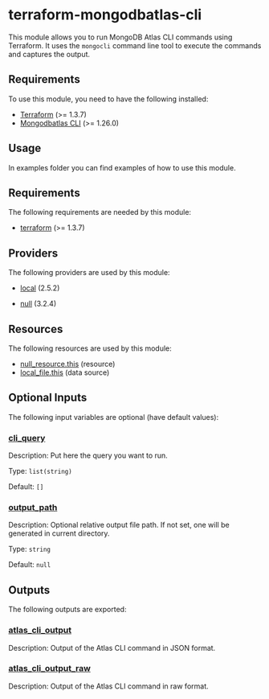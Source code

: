 # terraform-mongodbatlas-cli

This module allows you to run MongoDB Atlas CLI commands using Terraform. It uses the `mongocli` command line tool to execute the commands and captures the output.

## Requirements

To use this module, you need to have the following installed:
- [Terraform](https://www.terraform.io/downloads.html) (>= 1.3.7)
- [Mongodbatlas CLI](https://www.mongodb.com/docs/atlas/cli/stable/install/) (>= 1.26.0)

## Usage

In examples folder you can find examples of how to use this module.

<!-- BEGINNING OF PRE-COMMIT-TERRAFORM DOCS HOOK -->
<!-- BEGIN_TF_DOCS -->
## Requirements

The following requirements are needed by this module:

- <a name="requirement_terraform"></a> [terraform](#requirement\_terraform) (>= 1.3.7)

## Providers

The following providers are used by this module:

- <a name="provider_local"></a> [local](#provider\_local) (2.5.2)

- <a name="provider_null"></a> [null](#provider\_null) (3.2.4)

## Resources

The following resources are used by this module:

- [null_resource.this](https://registry.terraform.io/providers/hashicorp/null/latest/docs/resources/resource) (resource)
- [local_file.this](https://registry.terraform.io/providers/hashicorp/local/latest/docs/data-sources/file) (data source)

## Optional Inputs

The following input variables are optional (have default values):

### <a name="input_cli_query"></a> [cli\_query](#input\_cli\_query)

Description: Put here the query you want to run.

Type: `list(string)`

Default: `[]`

### <a name="input_output_path"></a> [output\_path](#input\_output\_path)

Description: Optional relative output file path. If not set, one will be generated in current directory.

Type: `string`

Default: `null`

## Outputs

The following outputs are exported:

### <a name="output_atlas_cli_output"></a> [atlas\_cli\_output](#output\_atlas\_cli\_output)

Description: Output of the Atlas CLI command in JSON format.

### <a name="output_atlas_cli_output_raw"></a> [atlas\_cli\_output\_raw](#output\_atlas\_cli\_output\_raw)

Description: Output of the Atlas CLI command in raw format.
<!-- END_TF_DOCS -->
<!-- END OF PRE-COMMIT-TERRAFORM DOCS HOOK -->
